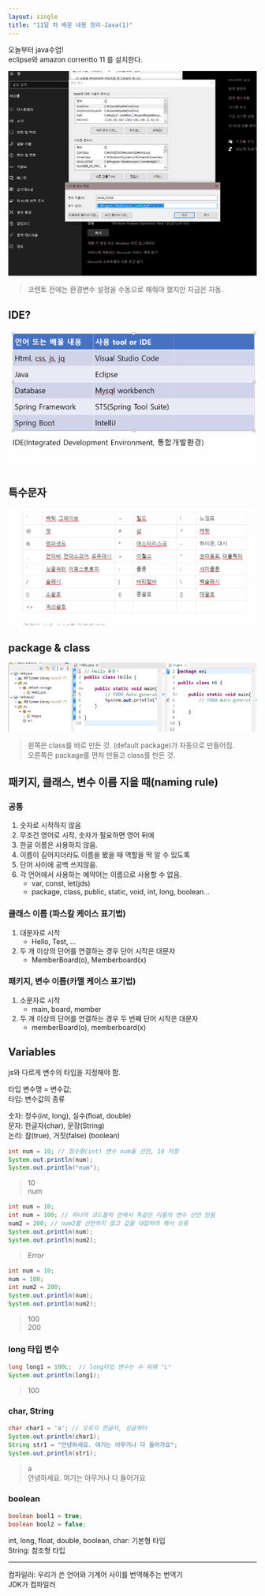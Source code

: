 ```yaml
---
layout: single
title: "11일 차 배운 내용 정리-Java(1)"
---
```


오늘부터 java수업!\
eclipse와 amazon correntto 11 를 설치한다.

<img src="..\assets\images\2022-04-04_131811.png">

>코렌토 전에는 환경변수 설정을 수동으로 해줘야 했지만 지금은 자동.

## IDE?

<img src="..\assets\images\2022-04_04_095851.png">


## 특수문자

<img src="..\assets\images\2022-04-04_111416.png">

## package & class

![package_class](..\assets\images\2022-04-04_141713.png)

>왼쪽은 class를 바로 만든 것. (default package)가 자동으로 만들어짐.\
오른쪽은 package를 먼저 만들고 class를 만든 것.

## 패키지, 클래스, 변수 이름 지을 때(naming rule)

### 공통

1. 숫자로 시작하지 않음
2. 무조건 영어로 시작, 숫자가 필요하면 영어 뒤에
3. 한글 이름은 사용하지 않음.
4. 이름이 길어지더라도 이름을 봤을 때 역할을 딱 알 수 있도록
5. 단어 사이에 공백 쓰지않음.
6. 각 언어에서 사용하는 예약어는 이름으로 사용할 수 없음.
    - var, const, let(jds)
    - package, class, public, static, void, int, long, boolean...

### 클래스 이름 (파스칼 케이스 표기법)

1. 대문자로 시작
    - Hello, Test, ...
2. 두 개 이상의 단어를 연결하는 경우 단어 시작은 대문자
    - MemberBoard(o), Memberboard(x)

### 패키지, 변수 이름(카멜 케이스 표기법)

1. 소문자로 시작
    - main, board, member
2. 두 개 이상의 단어를 연결하는 경우 두 번째 단어 시작은 대문자
    - memberBoard(o), memberboard(x)

## Variables

js와 다르게 변수의 타입을 지정해야 함.

타입 변수명 = 변수값;\
타입: 변수값의 종류

숫자: 정수(int, long), 실수(float, double)\
문자: 한글자(char), 문장(String)\
논리: 참(true), 거짓(false) (boolean)

```java
int num = 10; // 정수형(int) 변수 num을 선언, 10 저장
System.out.println(num);
System.out.println("num");
```

>10\
num

```java
int num = 10;
int num = 100; // 하나의 코드블럭 안에서 똑같은 이름의 변수 선언 안됨
num2 = 200; // num2를 선언하지 않고 값을 대입하려 해서 오류
System.out.println(num);
System.out.println(num2);
```

>Error

```java
int num = 10;
num = 100;
int num2 = 200;
System.out.println(num);
System.out.println(num2);
```

>100\
200

### long 타입 변수

```java
long long1 = 100L;  // long타입 변수는 수 뒤에 "L"
System.out.println(long1);
```

>100

### char, String

```java
char char1 = 'a'; // 오로지 한글자, 싱글쿼터
System.out.println(char1);
String str1 = "안녕하세요. 여기는 아무거나 다 들어가요";
System.out.println(str1);
```

>a\
안녕하세요. 여기는 아무거나 다 들어가요

### boolean

```java
boolean bool1 = true;
boolean bool2 = false;
```

int, long, float, double, boolean, char: 기본형 타입\
String: 참조형 타입

---

컴파일러: 우리가 쓴 언어와 기계어 사이를 번역해주는 번역기\
JDK가 컴파일러

